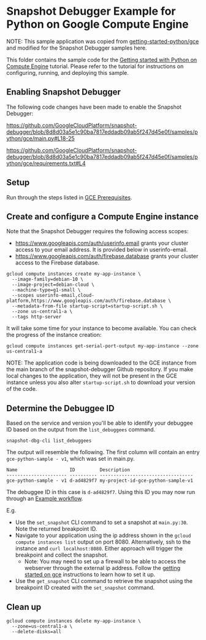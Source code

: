 # Snapshot Debugger Example for Python on Google Compute Engine

NOTE: This sample application was copied from
[getting-started-python/gce][sample-source]
and modified for the Snapshot Debugger samples here.

This folder contains the sample code for the [Getting started with Python on
Compute Engine][tutorial-gce]
tutorial. Please refer to the tutorial for instructions on configuring,
running, and deploying this sample.

## Enabling Snapshot Debugger

The following code changes have been made to enable the Snapshot Debugger:

https://github.com/GoogleCloudPlatform/snapshot-debugger/blob/8d8d03a5e1c90ba7817eddadb09ab5f247d45e0f/samples/python/gce/main.py#L18-25

https://github.com/GoogleCloudPlatform/snapshot-debugger/blob/8d8d03a5e1c90ba7817eddadb09ab5f247d45e0f/samples/python/gce/requirements.txt#L4

## Setup

Run through the steps listed in
[GCE Prerequisites](../../gce_samples_prerequisites.md).

## Create and configure a Compute Engine instance

Note that the Snapshot Debugger requires the following access scopes:
* https://www.googleapis.com/auth/userinfo.email grants your cluster access to
your email address.  It is provided below in userinfo-email.
* https://www.googleapis.com/auth/firebase.database grants your cluster access to
the Firebase database.

```
gcloud compute instances create my-app-instance \
  --image-family=debian-10 \
  --image-project=debian-cloud \
  --machine-type=g1-small \
  --scopes userinfo-email,cloud-platform,https://www.googleapis.com/auth/firebase.database \
  --metadata-from-file startup-script=startup-script.sh \
  --zone us-central1-a \
  --tags http-server
```

It will take some time for your instance to become available.  You can check
the progress of the instance creation:

```
gcloud compute instances get-serial-port-output my-app-instance --zone us-central1-a
```

NOTE: The application code is being downloaded to the GCE instance from the main
branch of the snapshot-debugger Github repository.  If you make local changes to
the application, they will not be present in the GCE instance unless you also
alter `startup-script.sh` to download your version of the code.

## Determine the Debuggee ID

Based on the service and version you'll be able to identify your debuggee ID
based on the output from the `list_debuggees` command.

```
snapshot-dbg-cli list_debuggees
```

The output will resemble the following. The first column will contain an entry
`gce-python-sample - v1`, which was set in main.py.

```
Name                   ID         Description
---------------------- ---------- ----------------------------------
gce-python-sample - v1 d-ad4829f7 my-project-id-gce-python-sample-v1
```

The debuggee ID in this case is  `d-ad4829f7`. Using this ID you may now run
through an [Example workflow](../../../README.md#example-workflow).

E.g.
*    Use the `set_snapshot` CLI command to set a snapshot at `main.py:30`.
     Note the returned breakpoint ID.
*    Navigate to your application using the ip address shown in the
     `gcloud compute instances list` output on port 8080. Alternatively,
     ssh to the instance and `curl localhost:8080`. Either approach will trigger
     the breakpoint and collect the snapshot.
     *   Note: You may need to set up a firewall to be able to access the
         webserver through the external ip address.  Follow the
         [getting started on gce][tutorial-gce] instructions to learn how to
         set it up.
*    Use the `get_snapshot` CLI command to retrieve the snapshot
     using the breakpoint ID created with the `set_snapshot` command.

## Clean up

```
gcloud compute instances delete my-app-instance \
  --zone=us-central1-a \
  --delete-disks=all
```

[tutorial-gce]: https://cloud.google.com/python/docs/getting-started/getting-started-on-compute-engine
[sample-source]: https://github.com/GoogleCloudPlatform/getting-started-python/tree/main/gce
